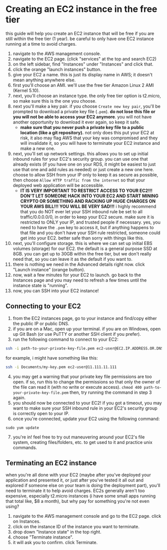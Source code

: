 # Creating an EC2 instance in the free tier

this guide will help you create an EC2 instance that will be free if you are still within the free tier (1 year). be careful to only have one EC2 instance running at a time to avoid charges.

1. navigate to the AWS management console.
2. navigate to the EC2 page. (click "services" at the top and search EC2)
3. on the left sidebar, find "Instances" under "Instances" and click that.
4. click the orange "launch instances" button.
5. give your EC2 a name. this is just its display name in AWS; it doesn't mean anything anywhere else.
6. first you'll choose an AMI. we'll use the free tier Amazon Linux 2 AMI (Kernel 5.10).
7. next, you'll choose an instance type. the only free tier option is t2.micro, so make sure this is the one you choose.
8. next you'll make a key pair. if you choose `Create new key pair`, you'll be prompted to download a private key file (`.pem`). **do not lose this file or you will not be able to access your EC2 anymore**. you will not have another opportunity to download it ever again, so keep it safe.
    - **make sure that you never push a private key file to a public location (like a git repository).** not only does this put your EC2 at risk, it also may flag AWS that your key was compromised and they will invalidate it, so you will have to terminate your EC2 instance and make a new one.
9. next, you'll set up network settings. this allows you to set up initial inbound rules for your EC2's security group. you can use one that already exists (if you have one on your RDS, it might be easiest to just use that one and add rules as needed) or just create a new one here. choose to allow SSH from your IP only to keep it as secure as possible, then choose `Allow HTTP traffic from the internet` so that your deployed web application will be accessible.
    - **IT IS VERY IMPORTANT TO RESTRICT ACCESS TO YOUR EC2!!! DON'T LET SOMEONE HACK INTO YOUR EC2 AND START MINING CRYPTO OR SOMETHING AND RACKING UP HUGE CHARGES ON YOUR AWS BILL!!! YOU WILL BE VERY SAD!!!** i highly recommend that you do NOT ever let your SSH inbound rule be set to all traffic/0.0.0.0/0, in order to keep your EC2 secure. make sure it is restricted to ONLY your IP, and trusted people if necessary. yes, you need to have the `.pem` key to access it, but if anything happens to that file and you don't have your SSH rule restricted, someone could get into your EC2. better safe than sorry with things like this.
10. next, you'll configure storage. this is where we can set up initial EBS volumes (storage) for our EC2. the default is a general purpose SSD at 8GB. you can get up to 30GB within the free tier, but we don't really need that, so you can leave it as the default if you want to.
11. there is nothing we need in the Advanced details right now. click "Launch instance" (orange button).
12. now, wait a few minutes for your EC2 to launch. go back to the Instances page and you may need to refresh a few times until the instance state is "running".
13. now, you can SSH into your EC2 instance!

## Connecting to your EC2

1. from the EC2 instances page, go to your instance and find/copy either the public IP or public DNS.
2. if you are on a Mac, open up your terminal. if you are on Windows, open up Git Bash (or use PuTTY or another SSH client if you prefer).
3. run the following command to connect to your EC2:
``` sh
ssh -i path-to-your-private-key-file.pem ec2-user@EC2.IP.ADDRESS.OR.DNS
```
for example, i might have something like this:
``` sh
ssh -i Documents/my-key.pem ec2-user@11.111.11.111
```
4. you may get a warning that your private key file permissions are too open. if so, run this to change the permissions so that only the owner of the file can read it (with no write or execute access). `chmod 400 path-to-your-private-key-file.pem` then, try running the command in step 3 again.
5. you should now be connected to your EC2! if you got a timeout, you may want to make sure your SSH inbound rule in your EC2's security group is correctly open to your IP.
6. once you're connected, update your EC2 using the following command:
```
sudo yum update
```
7. you're in! feel free to try out maneuvering around your EC2's file system, creating files/folders, etc. to get used to it and practice unix commands.

## Terminating an EC2 instance

when you're all done with your EC2 (maybe after you've deployed your application and presented it, or just after you've tested it all out and explored if someone else on your team is doing the deployment part), you'll need to terminate it to help avoid charges. EC2s generally aren't too expensive, especially t2.micro instances (i have some small apps running that total like, $8 a month), but why pay for something you're not even using?

1. navigate to the AWS management console and go to the EC2 page. click on Instances.
2. click on the instance ID of the instance you want to terminate.
3. drop down "Instance state" in the top right.
4. choose "Terminate instance".
5. it will ask you to confirm. click Terminate.